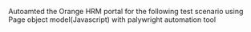 Autoamted the Orange HRM portal for the following test scenario using Page object model(Javascript) with palywright automation tool

